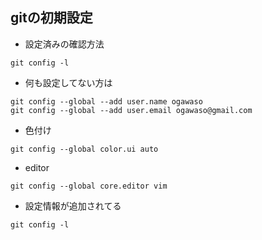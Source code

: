 ## gitの初期設定

- 設定済みの確認方法
```console
git config -l
```

- 何も設定してない方は
```console
git config --global --add user.name ogawaso
git config --global --add user.email ogawaso@gmail.com
```

- 色付け
```console
git config --global color.ui auto
```
- editor
```console
git config --global core.editor vim
```

- 設定情報が追加されてる
```console
git config -l
```
